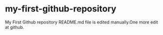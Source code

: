 # my-first-github-repository
My First Github repository
README.md file is edited manually.One more edit at github.
